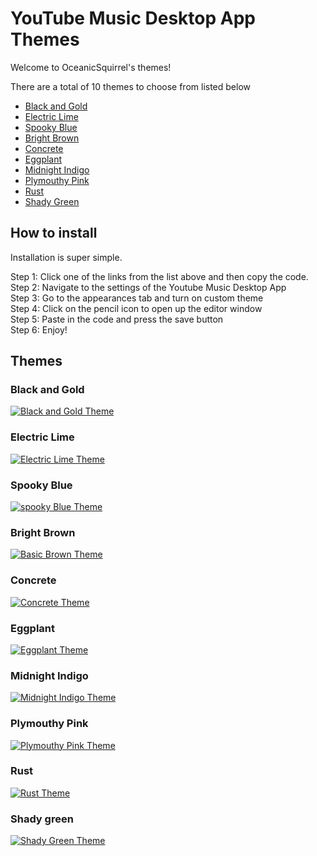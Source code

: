 # YouTube Music Desktop App Themes

Welcome to OceanicSquirrel's themes!

There are a total of 10 themes to choose from listed below

*   [Black and Gold](https://github.com/Niruzoid/themes-for-ytmdesktop-player/tree/main#black-and-gold)
*   [Electric Lime](https://github.com/Niruzoid/themes-for-ytmdesktop-player/main/readme.md#electric-lime)
*   [Spooky Blue](https://github.com/Niruzoid/themes-for-ytmdesktop-player/main/readme.md#spooky-blue)
*   [Bright Brown](https://github.com/Niruzoid/themes-for-ytmdesktop-player/main/readme.md#bright-brown)
*   [Concrete](https://github.com/Niruzoid/themes-for-ytmdesktop-player/main/readme.md#concrete)
*   [Eggplant](https://github.com/OceanicSquirrel/themes-for-ytmdesktop-player/blob/main/Dark%20Themes/Monocolored/Eggplant)
*   [Midnight Indigo](https://github.com/OceanicSquirrel/themes-for-ytmdesktop-player/blob/main/Dark%20Themes/Monocolored/Midnight%20Indigo)
*   [Plymouthy Pink](https://github.com/OceanicSquirrel/themes-for-ytmdesktop-player/blob/main/Dark%20Themes/Monocolored/Plymouthy%20pink)
*   [Rust](https://github.com/OceanicSquirrel/themes-for-ytmdesktop-player/blob/main/Dark%20Themes/Monocolored/Rust)
*   [Shady Green](https://github.com/OceanicSquirrel/themes-for-ytmdesktop-player/blob/main/Dark%20Themes/Monocolored/Shady%20Green)

## How to install

Installation is super simple.

Step 1: Click one of the links from the list above and then copy the code.\
Step 2: Navigate to the settings of the Youtube Music Desktop App\
Step 3: Go to the appearances tab and turn on custom theme\
Step 4: Click on the pencil icon to open up the editor window\
Step 5: Paste in the code and press the save button\
Step 6: Enjoy!

## Themes
### Black and Gold
<a href="https://ibb.co/PTpg2SW"><img src="https://i.ibb.co/4sypbQS/5c60b25b3a58638e46148913a6352e8d.png" alt="Black and Gold Theme" border="0"></a>

### Electric Lime
<a href="https://ibb.co/h2Cmg1g"><img src="https://i.ibb.co/VM3qLpL/electriclime.png" alt="Electric Lime Theme" border="0"></a>

### Spooky Blue
<a href="https://ibb.co/hykRsTH"><img src="https://i.ibb.co/t4SMB1c/spookyblue.png" alt="spooky Blue Theme" border="0"></a>

### Bright Brown
<a href="https://ibb.co/8xQJQG2"><img src="https://i.ibb.co/NNGXGfp/basicbrown.png" alt="Basic Brown Theme" border="0"></a>

### Concrete
<a href="https://ibb.co/dkFzrxS"><img src="https://i.ibb.co/DwhStTN/concrete.png" alt="Concrete Theme" border="0"></a>

### Eggplant
<a href="https://ibb.co/5vqMNMg"><img src="https://i.ibb.co/ZKyLnLp/eggplant.png" alt="Eggplant Theme" border="0"></a>

### Midnight Indigo
<a href="https://ibb.co/Mkk9Q7G"><img src="https://i.ibb.co/tpp3FDx/Midnight-Indigo.png" alt="Midnight Indigo Theme" border="0"></a>

### Plymouthy Pink
<a href="https://ibb.co/cbwSfyY"><img src="https://i.ibb.co/7gQdMSk/Plymouthy-Pink.png" alt="Plymouthy Pink Theme" border="0"></a>

### Rust
<a href="https://ibb.co/2WFKmgD"><img src="https://i.ibb.co/wBd63M9/rust.png" alt="Rust Theme" border="0"></a>

### Shady green
<a href="https://ibb.co/JdD5736"><img src="https://i.ibb.co/xsxJjF9/Shady-Green.png" alt="Shady Green Theme" border="0"></a>
